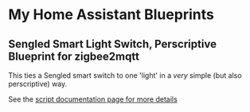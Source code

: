# My Home Assistant Blueprints

## Sengled Smart Light Switch, Perscriptive Blueprint for zigbee2mqtt
This ties a Sengled smart switch to one 'light' in a *very* simple (but also perscriptive) way.

See the [script documentation page for more details](https://github.com/barryred/home_assistant_blueprints/blob/main/blueprints/Sengled%20Smart%20Light%20Switch%20-%20Perscriptive%20-%20zigbee2mqtt.md)
